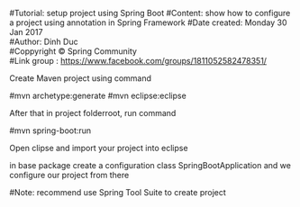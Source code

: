 
#Tutorial: setup project using Spring Boot 
#Content: show how to configure a project using annotation in Spring Framework
#Date created: Monday 30 Jan 2017                                   
#Author: Dinh Duc                    
#Coppyright © Spring Community                       
#Link group : https://www.facebook.com/groups/1811052582478351/


Create Maven project using command 

#mvn archetype:generate
#mvn eclipse:eclipse

After that in project folderroot, run command

#mvn spring-boot:run

Open clipse and import your project into eclipse

in base package create a configuration class SpringBootApplication and we configure our project from there

#Note: recommend use Spring Tool Suite to create project



